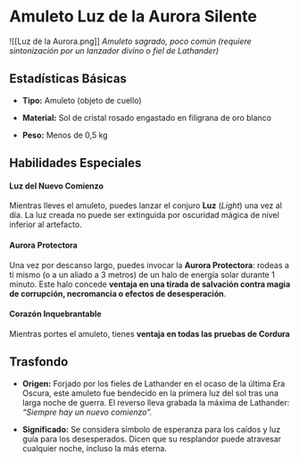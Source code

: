 # **Amuleto Luz de la Aurora Silente**

![[Luz de la Aurora.png]]
_Amuleto sagrado, poco común (requiere sintonización por un lanzador divino o fiel de Lathander)_

## Estadísticas Básicas

- **Tipo:** Amuleto (objeto de cuello)
    
- **Material:** Sol de cristal rosado engastado en filigrana de oro blanco
    
- **Peso:** Menos de 0,5 kg

## Habilidades Especiales

#### Luz del Nuevo Comienzo
Mientras lleves el amuleto, puedes lanzar el conjuro **Luz** (_Light_) una vez al día. La luz creada no puede ser extinguida por oscuridad mágica de nivel inferior al artefacto.

#### Aurora Protectora
Una vez por descanso largo, puedes invocar la **Aurora Protectora**: rodeas a ti mismo (o a un aliado a 3 metros) de un halo de energía solar durante 1 minuto. Este halo concede **ventaja en una tirada de salvación contra magia de corrupción, necromancia o efectos de desesperación**.

#### Corazón Inquebrantable
Mientras portes el amuleto, tienes **ventaja en todas las pruebas de Cordura**

## Trasfondo

- **Origen:** Forjado por los fieles de Lathander en el ocaso de la última Era Oscura, este amuleto fue bendecido en la primera luz del sol tras una larga noche de guerra. El reverso lleva grabada la máxima de Lathander:  
    _“Siempre hay un nuevo comienzo”._
    
- **Significado:** Se considera símbolo de esperanza para los caídos y luz guía para los desesperados. Dicen que su resplandor puede atravesar cualquier noche, incluso la más eterna.